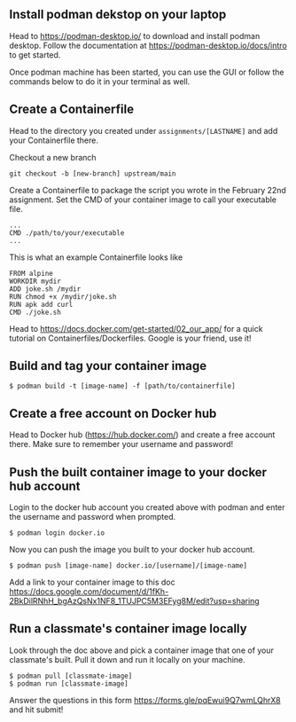 ## Install podman dekstop on your laptop

Head to https://podman-desktop.io/ to download and install podman desktop. Follow the documentation at https://podman-desktop.io/docs/intro to get started.

Once podman machine has been started, you can use the GUI or follow the commands below to do it in your terminal as well.

## Create a Containerfile

Head to the directory you created under `assignments/[LASTNAME]` and add your Containerfile there.

Checkout a new branch
```
git checkout -b [new-branch] upstream/main
```

Create a Containerfile to package the script you wrote in the February 22nd assignment. Set the CMD of your container image to call your executable file.

```
...
CMD ./path/to/your/executable
...
```

This is what an example Containerfile looks like
```
FROM alpine
WORKDIR mydir
ADD joke.sh /mydir
RUN chmod +x /mydir/joke.sh
RUN apk add curl
CMD ./joke.sh
```
Head to https://docs.docker.com/get-started/02_our_app/ for a quick tutorial on Containerfiles/Dockerfiles. Google is your friend, use it!

## Build and tag your container image

```
$ podman build -t [image-name] -f [path/to/containerfile]
```

## Create a free account on Docker hub

Head to Docker hub (https://hub.docker.com/) and create a free account there. Make sure to remember your username and password!

## Push the built container image to your docker hub account

Login to the docker hub account you created above with podman and enter the username and password when prompted.
```
$ podman login docker.io
```

Now you can push the image you built to your docker hub account.
```
$ podman push [image-name] docker.io/[username]/[image-name]
```

Add a link to your container image to this doc https://docs.google.com/document/d/1fKh-2BkDilRNhH_bgAzQsNx1NF8_1TUJPC5M3EFyg8M/edit?usp=sharing

## Run a classmate's container image locally

Look through the doc above and pick a container image that one of your classmate's built. Pull it down and run it locally on your machine.

```
$ podman pull [classmate-image]
$ podman run [classmate-image]
```

Answer the questions in this form https://forms.gle/pqEwui9Q7wmLQhrX8 and hit submit!
